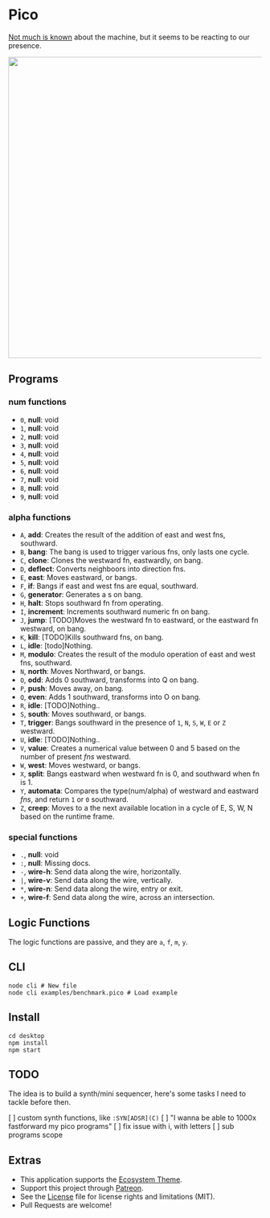 # Pico

[Not much is known](http://wiki.xxiivv.com/Pico) about the machine, but it seems to be reacting to our presence.

<img src='https://raw.githubusercontent.com/hundredrabbits/Pico/master/PREVIEW.jpg' width="600"/>

## Programs

### num functions

- `0`, **null**: void
- `1`, **null**: void
- `2`, **null**: void
- `3`, **null**: void
- `4`, **null**: void
- `5`, **null**: void
- `6`, **null**: void
- `7`, **null**: void
- `8`, **null**: void
- `9`, **null**: void

### alpha functions

- `A`, **add**: Creates the result of the addition of east and west fns, southward.
- `B`, **bang**: The bang is used to trigger various fns, only lasts one cycle.
- `C`, **clone**: Clones the westward fn, eastwardly, on bang.
- `D`, **deflect**: Converts neighboors into direction fns.
- `E`, **east**: Moves eastward, or bangs.
- `F`, **if**: Bangs if east and west fns are equal, southward.
- `G`, **generator**: Generates a s on bang.
- `H`, **halt**: Stops southward fn from operating.
- `I`, **increment**: Increments southward numeric fn on bang.
- `J`, **jump**: [TODO]Moves the westward fn to eastward, or the eastward fn westward, on bang.
- `K`, **kill**: [TODO]Kills southward fns, on bang.
- `L`, **idle**: [todo]Nothing.
- `M`, **modulo**: Creates the result of the modulo operation of east and west fns, southward.
- `N`, **north**: Moves Northward, or bangs.
- `O`, **odd**: Adds 0 southward, transforms into Q on bang.
- `P`, **push**: Moves away, on bang.
- `Q`, **even**: Adds 1 southward, transforms into O on bang.
- `R`, **idle**: [TODO]Nothing..
- `S`, **south**: Moves southward, or bangs.
- `T`, **trigger**: Bangs southward in the presence of `1`, `N`, `S`, `W`, `E` or `Z` westward.
- `U`, **idle**: [TODO]Nothing..
- `V`, **value**: Creates a numerical value between 0 and 5 based on the number of present _fns_ westward.
- `W`, **west**: Moves westward, or bangs.
- `X`, **split**: Bangs eastward when westward fn is 0, and southward when fn is 1.
- `Y`, **automata**: Compares the type(num/alpha) of westward and eastward _fns_, and return `1` or `0` southward.
- `Z`, **creep**: Moves to a the next available location in a cycle of E, S, W, N based on the runtime frame.

### special functions

- `.`, **null**: void
- `:`, **null**: Missing docs.
- `-`, **wire-h**: Send data along the wire, horizontally.
- `|`, **wire-v**: Send data along the wire, vertically.
- `*`, **wire-n**: Send data along the wire, entry or exit.
- `+`, **wire-f**: Send data along the wire, across an intersection.

## Logic Functions

The logic functions are passive, and they are `a`, `f`, `m`, `y`.

## CLI

```
node cli # New file
node cli examples/benchmark.pico # Load example
```

## Install

```
cd desktop
npm install
npm start
```

## TODO

The idea is to build a synth/mini sequencer, here's some tasks I need to tackle before then.

[ ] custom synth functions, like `:SYN[ADSR](C)`
[ ] "I wanna be able to 1000x fastforward my pico programs"
[ ] fix issue with i, with letters
[ ] sub programs scope

## Extras

- This application supports the [Ecosystem Theme](https://github.com/hundredrabbits/Themes).
- Support this project through [Patreon](https://patreon.com/100).
- See the [License](LICENSE.md) file for license rights and limitations (MIT).
- Pull Requests are welcome!
